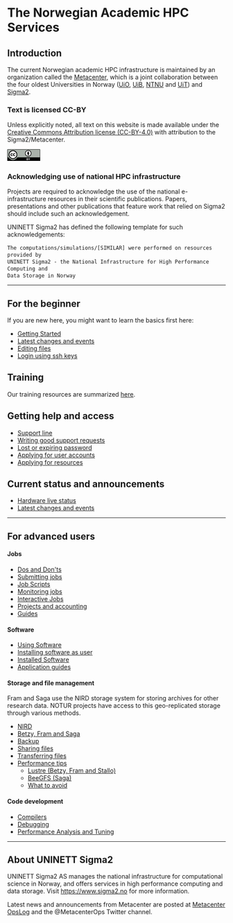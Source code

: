 # The Norwegian Academic HPC Services


## Introduction

The current Norwegian academic HPC infrastructure is maintained by an
organization called the [Metacenter](https://sigma2.no/metacenter), which is a
joint collaboration between the four oldest Universities in Norway
([UiO](https://uio.no), [UiB](https://uib.no), [NTNU](https://ntnu.no) and
[UiT](https://uit.no)) and [Sigma2](https://www.sigma2.no/).


### Text is licensed CC-BY

Unless explicitly noted, all text on this website is made available under the
[Creative Commons Attribution license (CC-BY-4.0)](https://creativecommons.org/licenses/by/4.0/)
with attribution to the Sigma2/Metacenter.

<img src="/img/cc-by.png" alt="CC-BY icon" width="15%">


### Acknowledging use of national HPC infrastructure

Projects are required to acknowledge the use of the national e-infrastructure
resources in their scientific publications. Papers, presentations and other
publications that feature work that relied on Sigma2 should include such an
acknowledgement.

UNINETT Sigma2 has defined the following template for such acknowledgements:

```
The computations/simulations/[SIMILAR] were performed on resources provided by
UNINETT Sigma2 - the National Infrastructure for High Performance Computing and
Data Storage in Norway
```

---

## For the beginner

If you are new here, you might want to learn the basics first here:

* [Getting Started](/getting_started/getting_started.md)
* [Latest changes and events](https://opslog.sigma2.no)
* [Editing files](/getting_started/editing_files.md)
* [Login using ssh keys](/getting_started/create_ssh_keys.md)


## Training

Our training resources are summarized [here](/getting_started/training.md).


## Getting help and access

* [Support line](getting_help/support_line.md)
* [Writing good support requests](getting_help/how_to_write_good_support_requests.md)
* [Lost or expiring password](getting_help/lost_forgotten_password.md)
* [Applying for user accounts](getting_started/applying_account.md)
* [Applying for resources](getting_started/applying_resources.md)


## Current status and announcements

* [Hardware live status](https://www.sigma2.no/hardware-status)
* [Latest changes and events](https://opslog.sigma2.no)

--------------------------------

## For advanced users

#### Jobs

* [Dos and Don'ts](jobs/dos_and_donts.md)
* [Submitting jobs](jobs/submitting.md)
* [Job Scripts](jobs/job_scripts.md)
* [Monitoring jobs](jobs/monitoring.md)
* [Interactive Jobs](jobs/interactive_jobs.md)
* [Projects and accounting](jobs/projects_accounting.md)
* [Guides](jobs/guides.md)

#### Software

* [Using Software](software/modulescheme.md)
* [Installing software as user](software/userinstallsw.md)
* [Installed Software](software/installed_software.md)
* [Application guides](software/appguides.md)

#### Storage and file management

Fram and Saga use the NIRD storage system for storing archives for other
research data. NOTUR projects have access to this geo-replicated storage
through various methods.

* [NIRD](files_storage/nird.md)
* [Betzy, Fram and Saga](files_storage/clusters.md)
* [Backup](files_storage/backup.md)
* [Sharing files](files_storage/sharing_files.md)
* [Transferring files](files_storage/file_transfer.md)
* [Performance tips](files_storage/performance.md)
    * [Lustre (Betzy, Fram and Stallo)](files_storage/performance/lustre.md)
    * [BeeGFS (Saga)](files_storage/performance/beegfs.md)
    * [What to avoid](files_storage/performance/what_to_avoid.md)

#### Code development

* [Compilers](code_development/compilers.md)
* [Debugging](code_development/debugging.md)
* [Performance Analysis and Tuning](code_development/performance.md)

---

## About UNINETT Sigma2

UNINETT Sigma2 AS manages the national infrastructure for computational science
in Norway, and offers services in high performance computing and data storage.
Visit https://www.sigma2.no for more information.

Latest news and announcements from Metacenter are posted at <a
href="https://opslog.sigma2.no" target="_blank">Metacenter OpsLog</a> and the
@MetacenterOps Twitter channel.
